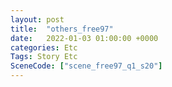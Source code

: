 ```yaml
---
layout: post
title:  "others_free97"
date:   2022-01-03 01:00:00 +0000
categories: Etc
Tags: Story Etc
SceneCode: ["scene_free97_q1_s20"]
---
```

